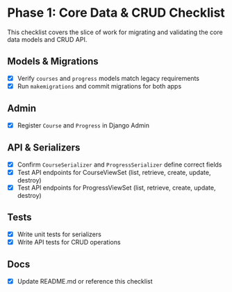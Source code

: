 # Phase 1: Core Data & CRUD Checklist

This checklist covers the slice of work for migrating and validating the core data models and CRUD API.

## Models & Migrations
- [x] Verify `courses` and `progress` models match legacy requirements
- [x] Run `makemigrations` and commit migrations for both apps

## Admin
- [x] Register `Course` and `Progress` in Django Admin

## API & Serializers
- [x] Confirm `CourseSerializer` and `ProgressSerializer` define correct fields
- [x] Test API endpoints for CourseViewSet (list, retrieve, create, update, destroy)
- [x] Test API endpoints for ProgressViewSet (list, retrieve, create, update, destroy)

## Tests
- [x] Write unit tests for serializers
- [x] Write API tests for CRUD operations

## Docs
- [x] Update README.md or reference this checklist